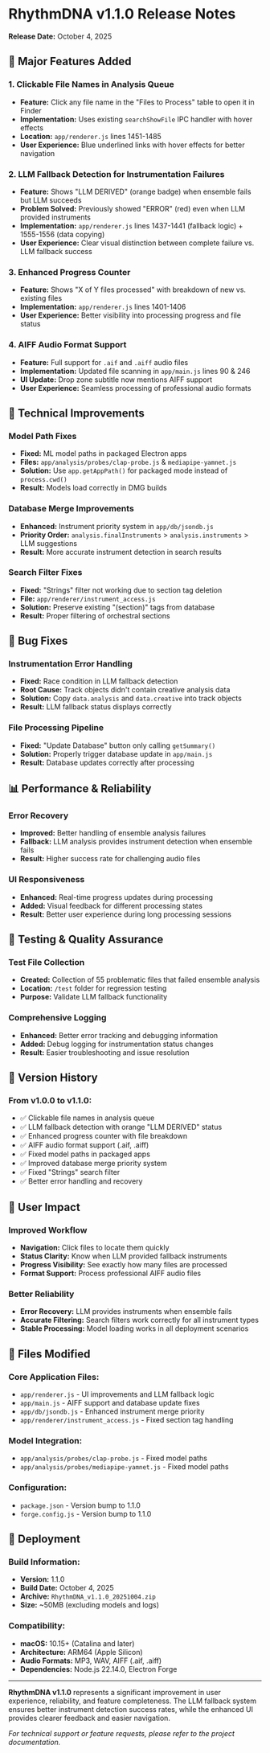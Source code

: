 # RhythmDNA v1.1.0 Release Notes
**Release Date:** October 4, 2025

## 🎉 Major Features Added

### 1. **Clickable File Names in Analysis Queue**
- **Feature:** Click any file name in the "Files to Process" table to open it in Finder
- **Implementation:** Uses existing `searchShowFile` IPC handler with hover effects
- **Location:** `app/renderer.js` lines 1451-1485
- **User Experience:** Blue underlined links with hover effects for better navigation

### 2. **LLM Fallback Detection for Instrumentation Failures**
- **Feature:** Shows "LLM DERIVED" (orange badge) when ensemble fails but LLM succeeds
- **Problem Solved:** Previously showed "ERROR" (red) even when LLM provided instruments
- **Implementation:** `app/renderer.js` lines 1437-1441 (fallback logic) + 1555-1556 (data copying)
- **User Experience:** Clear visual distinction between complete failure vs. LLM fallback success

### 3. **Enhanced Progress Counter**
- **Feature:** Shows "X of Y files processed" with breakdown of new vs. existing files
- **Implementation:** `app/renderer.js` lines 1401-1406
- **User Experience:** Better visibility into processing progress and file status

### 4. **AIFF Audio Format Support**
- **Feature:** Full support for `.aif` and `.aiff` audio files
- **Implementation:** Updated file scanning in `app/main.js` lines 90 & 246
- **UI Update:** Drop zone subtitle now mentions AIFF support
- **User Experience:** Seamless processing of professional audio formats

## 🔧 Technical Improvements

### **Model Path Fixes**
- **Fixed:** ML model paths in packaged Electron apps
- **Files:** `app/analysis/probes/clap-probe.js` & `mediapipe-yamnet.js`
- **Solution:** Use `app.getAppPath()` for packaged mode instead of `process.cwd()`
- **Result:** Models load correctly in DMG builds

### **Database Merge Improvements**
- **Enhanced:** Instrument priority system in `app/db/jsondb.js`
- **Priority Order:** `analysis.finalInstruments` > `analysis.instruments` > LLM suggestions
- **Result:** More accurate instrument detection in search results

### **Search Filter Fixes**
- **Fixed:** "Strings" filter not working due to section tag deletion
- **File:** `app/renderer/instrument_access.js`
- **Solution:** Preserve existing "(section)" tags from database
- **Result:** Proper filtering of orchestral sections

## 🐛 Bug Fixes

### **Instrumentation Error Handling**
- **Fixed:** Race condition in LLM fallback detection
- **Root Cause:** Track objects didn't contain creative analysis data
- **Solution:** Copy `data.analysis` and `data.creative` into track objects
- **Result:** LLM fallback status displays correctly

### **File Processing Pipeline**
- **Fixed:** "Update Database" button only calling `getSummary()`
- **Solution:** Properly trigger database update in `app/main.js`
- **Result:** Database updates correctly after processing

## 📊 Performance & Reliability

### **Error Recovery**
- **Improved:** Better handling of ensemble analysis failures
- **Fallback:** LLM analysis provides instrument detection when ensemble fails
- **Result:** Higher success rate for challenging audio files

### **UI Responsiveness**
- **Enhanced:** Real-time progress updates during processing
- **Added:** Visual feedback for different processing states
- **Result:** Better user experience during long processing sessions

## 🧪 Testing & Quality Assurance

### **Test File Collection**
- **Created:** Collection of 55 problematic files that failed ensemble analysis
- **Location:** `/test` folder for regression testing
- **Purpose:** Validate LLM fallback functionality

### **Comprehensive Logging**
- **Enhanced:** Better error tracking and debugging information
- **Added:** Debug logging for instrumentation status changes
- **Result:** Easier troubleshooting and issue resolution

## 🔄 Version History

### **From v1.0.0 to v1.1.0:**
- ✅ Clickable file names in analysis queue
- ✅ LLM fallback detection with orange "LLM DERIVED" status
- ✅ Enhanced progress counter with file breakdown
- ✅ AIFF audio format support (.aif, .aiff)
- ✅ Fixed model paths in packaged apps
- ✅ Improved database merge priority system
- ✅ Fixed "Strings" search filter
- ✅ Better error handling and recovery

## 🎯 User Impact

### **Improved Workflow**
- **Navigation:** Click files to locate them quickly
- **Status Clarity:** Know when LLM provided fallback instruments
- **Progress Visibility:** See exactly how many files are processed
- **Format Support:** Process professional AIFF audio files

### **Better Reliability**
- **Error Recovery:** LLM provides instruments when ensemble fails
- **Accurate Filtering:** Search filters work correctly for all instrument types
- **Stable Processing:** Model loading works in all deployment scenarios

## 📁 Files Modified

### **Core Application Files:**
- `app/renderer.js` - UI improvements and LLM fallback logic
- `app/main.js` - AIFF support and database update fixes
- `app/db/jsondb.js` - Enhanced instrument merge priority
- `app/renderer/instrument_access.js` - Fixed section tag handling

### **Model Integration:**
- `app/analysis/probes/clap-probe.js` - Fixed model paths
- `app/analysis/probes/mediapipe-yamnet.js` - Fixed model paths

### **Configuration:**
- `package.json` - Version bump to 1.1.0
- `forge.config.js` - Version bump to 1.1.0

## 🚀 Deployment

### **Build Information:**
- **Version:** 1.1.0
- **Build Date:** October 4, 2025
- **Archive:** `RhythmDNA_v1.1.0_20251004.zip`
- **Size:** ~50MB (excluding models and logs)

### **Compatibility:**
- **macOS:** 10.15+ (Catalina and later)
- **Architecture:** ARM64 (Apple Silicon)
- **Audio Formats:** MP3, WAV, AIFF (.aif, .aiff)
- **Dependencies:** Node.js 22.14.0, Electron Forge

---

**RhythmDNA v1.1.0** represents a significant improvement in user experience, reliability, and feature completeness. The LLM fallback system ensures better instrument detection success rates, while the enhanced UI provides clearer feedback and easier navigation.

*For technical support or feature requests, please refer to the project documentation.*


